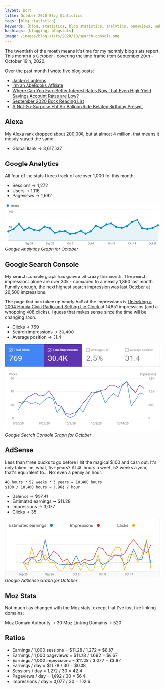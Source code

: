 ```yaml
---
layout: post
title: October 2020 Blog Statistics
tags: [blog statistics]
keywords: [blog, statistics, blog statistics, analytics, pageviews, webmaster, webmaster tools, alexa, google]
hashtags: [blogging, blogstats]
image: /images/blog-stats/2020/10/search-console.png
---
```


The twentieth of the month means it's time for my monthly blog stats report. This month it's October - covering the time frame from September 20th - October 19th, 2020.

Over the past month I wrote five blog posts:

* [Jack-o-Lanterns](https://www.joehxblog.com/jack-o-lanterns/)
* [I'm an AbeBooks Affiliate](https://www.joehxblog.com/im-an-abebooks-affiliate/)
* [Where Can You Earn Better Interest Rates Now That Even High-Yield Savings Account Rates are Low?](https://www.joehxblog.com/where-can-you-earn-better-interest-rates-than-savings-account/)
* [September 2020 Book Reading List](https://www.joehxblog.com/september-2020-book-reading-list/)
* [A Not-So-Surprise Hot Air Balloon Ride Belated Birthday Present](https://www.joehxblog.com/a-not-so-surprise-hot-air-balloon-ride-belated-birthday-present/)

## Alexa

My Alexa rank dropped about 200,000, but at almost 4 million, that means it mostly stayed the same:

* Global Rank &rarr; 3,617,637

## Google Analytics

All four of the stats I keep track of are over 1,000 for this month:

* Sessions &rarr; 1,272
* Users &rarr; 1,116
* Pageviews &rarr; 1,692

![Google Analytics Graph for October](/images/blog-stats/2020/10/stats.png)
*Google Analytics Graph for October*

## Google Search Console

My search console graph has gone a bit crazy this month. The search impressions alone are over 30k - compared to a measly 1,860 last month. Funnily enough, the next highest search impression was [last October](https://www.joehxblog.com/october-2019-blog-statistics/#google-search-console-for-joehxblogcom) at 26,500 impressions.

The page that has taken up nearly half of the impressions is [Unlocking a 2004 Honda Civic Radio and Setting the Clock
](https://www.joehxblog.com/unlocking-a-2004-honda-civic-radio-and-setting-the-clock/) at 14,651 impressions (and a whopping 408 clicks). I guess that makes sense since the time will be changing soon.

* Clicks &rarr; 769
* Search Impressions &rarr; 30,400
* Average position &rarr; 31.4

![Google Search Console Graph for October](/images/blog-stats/2020/10/search-console.png)
*Google Search Console Graph for October*

## AdSense

Less than three bucks to go before I hit the magical $100 and cash out. It's only taken me, what, five years? At 40 hours a week, 52 weeks a year, that's equivalent to... Not even a penny an hour:

    40 hours * 52 weeks * 5 years = 10,400 hours
    $100 / 10,400 hours ≈ 0.96¢ / hour

* Balance &rarr; $97.41
* Estimated earnings &rarr; $11.28
* Impressions &rarr; 3,077
* Clicks &rarr; 35

![Google AdSense Graph for October](/images/blog-stats/2020/10/adsense.png)
*Google AdSense Graph for October*

## Moz Stats

Not much has changed with the Moz stats, except that I've lost five linking domains:

Moz Domain Authority &rarr; 30
Moz Linking Domains &rarr; 520

## Ratios

* Earnings / 1,000 sessions = $11.28 / 1.272 = $8.87
* Earnings / 1,000 pageviews = $11.28 / 1.692 = $6.67
* Earnings / 1,000 impressions = $11.28 / 3.077 = $3.67
* Earnings / day = $11.28 / 30 = $0.38
* Sessions / day = 1,272 / 30 = 42.4
* Pageviews / day = 1,692 / 30 = 56.4
* Impressions / day = 3,077 / 30 = 102.6